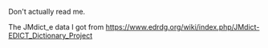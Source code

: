 Don't actually read me.

The JMdict_e data I got from https://www.edrdg.org/wiki/index.php/JMdict-EDICT_Dictionary_Project
